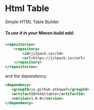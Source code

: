# Html Table
Simple HTML Table Builder 

##### To use it in your Maven build add:
```xml
<repositories>
	<repository>
	    <id>jitpack.io</id>
	    <url>https://jitpack.io</url>
	</repository>
</repositories>

```

and the dependency:

 ```xml
<dependency>
    <groupId>io.github.atkawa7</groupId>
    <artifactId>htmltable</artifactId>
    <version>1.0.0</version>
 </dependency>
```